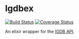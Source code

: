 # Igdbex

[![Build Status](https://travis-ci.org/zedwarth/igdbex.svg?branch=master)](https://travis-ci.org/zedwarth/igdbex)
[![Coverage Status](https://coveralls.io/repos/github/zedwarth/igdbex/badge.svg?branch=master)](https://coveralls.io/github/zedwarth/igdbex?branch=master)

An elixir wrapper for the [IGDB API](https://www.igdb.com/api/v1/documentation).
